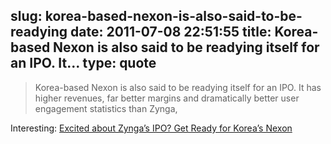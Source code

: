 slug: korea-based-nexon-is-also-said-to-be-readying
date: 2011-07-08 22:51:55
title: Korea-based Nexon is also said to be readying itself for an IPO. It...
type: quote
---

> Korea-based Nexon is also said to be readying itself for an IPO. It has higher revenues, far better margins and dramatically better user engagement statistics than Zynga,

Interesting: [Excited about Zynga’s IPO? Get Ready for Korea’s Nexon](http://techcrunch.com/2011/07/08/excited-about-zyngas-ipo-get-ready-for-koreas-nexon/?utm_source=feedburner&utm_medium=feed&utm_campaign=Feed%3A+Techcrunch+%28TechCrunch%29)

